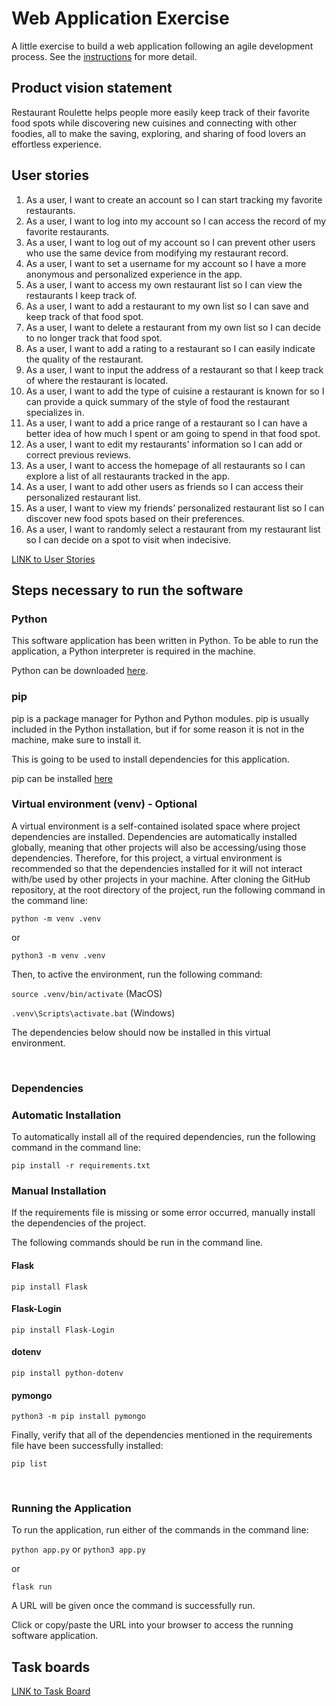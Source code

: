 # Web Application Exercise

A little exercise to build a web application following an agile development process. See the [instructions](instructions.md) for more detail.

## Product vision statement

Restaurant Roulette helps people more easily keep track of their favorite food spots while discovering new cuisines and connecting with other foodies, all to make the saving, exploring, and sharing of food lovers an effortless experience.

## User stories

1.  As a user, I want to create an account so I can start tracking my favorite restaurants.
2.  As a user, I want to log into my account so I can access the record of my favorite restaurants.
3.  As a user, I want to log out of my account so I can prevent other users who use the same device from modifying my restaurant record.
4.  As a user, I want to set a username for my account so I have a more anonymous and personalized experience in the app.
5.  As a user, I want to access my own restaurant list so I can view the restaurants I keep track of.
6.  As a user, I want to add a restaurant to my own list so I can save and keep track of that food spot.
7.  As a user, I want to delete a restaurant from my own list so I can decide to no longer track that food spot.
8.  As a user, I want to add a rating to a restaurant so I can easily indicate the quality of the restaurant.
9.  As a user, I want to input the address of a restaurant so that I keep track of where the restaurant is located.
10. As a user, I want to add the type of cuisine a restaurant is known for so I can provide a quick summary of the style of food the restaurant specializes in.
11. As a user, I want to add a price range of a restaurant so I can have a better idea of how much I spent or am going to spend in that food spot.
12. As a user, I want to edit my restaurants' information so I can add or correct previous reviews.
13. As a user, I want to access the homepage of all restaurants so I can explore a list of all restaurants tracked in the app.
14. As a user, I want to add other users as friends so I can access their personalized restaurant list.
15. As a user, I want to view my friends’ personalized restaurant list so I can discover new food spots based on their preferences.
16. As a user, I want to randomly select a restaurant from my restaurant list so I can decide on a spot to visit when indecisive.

[LINK to User Stories](https://github.com/software-students-spring2025/2-web-app-swe-city/issues)

## Steps necessary to run the software

### Python

This software application has been written in Python.
To be able to run the application, a Python interpreter is required in the machine.

Python can be downloaded [here](https://www.python.org/downloads/).

### pip

pip is a package manager for Python and Python modules. pip is usually included in the Python installation, but if for some reason it is not in the machine, make sure to install it.

This is going to be used to install dependencies for this application.

pip can be installed [here](https://pip.pypa.io/en/stable/installation/)

### Virtual environment (venv) - Optional

A virtual environment is a self-contained isolated space where project dependencies are installed.
Dependencies are automatically installed globally, meaning that other projects will also be accessing/using those dependencies. Therefore, for this project, a virtual environment is recommended so that the dependencies installed for it will not interact with/be used by other projects in your machine.
After cloning the GitHub repository, at the root directory of the project, run the following command in the command line:

`python -m venv .venv`

or

`python3 -m venv .venv`

Then, to active the environment, run the following command:

`source .venv/bin/activate` (MacOS)

`.venv\Scripts\activate.bat` (Windows)

The dependencies below should now be installed in this virtual environment.

<br/>

### Dependencies

### Automatic Installation

To automatically install all of the required dependencies, run the following command in the command line:

`pip install -r requirements.txt`

### Manual Installation

If the requirements file is missing or some error occurred, manually install the dependencies of the project.

The following commands should be run in the command line.

#### Flask

`pip install Flask`

#### Flask-Login

`pip install Flask-Login`

#### dotenv

`pip install python-dotenv`

#### pymongo

`python3 -m pip install pymongo`

Finally, verify that all of the dependencies mentioned in the requirements file have been successfully installed:

`pip list`

<br/>

### Running the Application

To run the application, run either of the commands in the command line:

`python app.py` or `python3 app.py`

or

`flask run`

A URL will be given once the command is successfully run.

Click or copy/paste the URL into your browser to access the running software application.

## Task boards

[LINK to Task Board](https://github.com/orgs/software-students-spring2025/projects/20/views/2)
